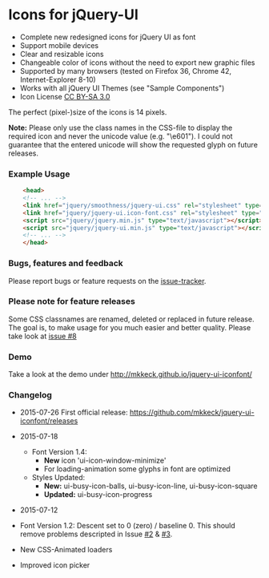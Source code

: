 # Icons for jQuery-UI #
* Complete new redesigned icons for jQuery UI as font
* Support mobile devices
* Clear and resizable icons
* Changeable color of icons without the need to export new graphic files
* Supported by many browsers (tested on Firefox 36, Chrome 42, Internet-Explorer 8-10)
* Works with all jQuery UI Themes (see "Sample Components")
* Icon License [CC BY-SA 3.0](https://creativecommons.org/licenses/by-sa/3.0/)

The perfect (pixel-)size of the icons is 14 pixels.


**Note:**
Please only use the class names in the CSS-file to display the required icon and never the unicode value (e.g. "\e601"). I could not guarantee that the entered unicode will show the requested glyph on future releases.

### Example Usage ###
```html
    <head>
    <!-- ... -->
    <link href="jquery/smoothness/jquery-ui.css" rel="stylesheet" type="text/css" />
    <link href="jquery/jquery-ui.icon-font.css" rel="stylesheet" type="text/css" />
    <script src="jquery/jquery.min.js" type="text/javascript"></script>  
    <script src="jquery/jquery-ui.min.js" type="text/javascript"></script>
    <!-- ... -->
    </head>
```

### Bugs, features and feedback ###
Please report bugs or feature requests on the [issue-tracker](https://github.com/mkkeck/jquery-ui-iconfont/issues).

### Please note for feature releases ###
Some CSS classnames are renamed, deleted or replaced in future release.
The goal is, to make usage for you much easier and better quality.
Please take look at [issue #8](https://github.com/mkkeck/jquery-ui-iconfont/issues/8)
  
  
### Demo ###
Take a look at the demo under http://mkkeck.github.io/jquery-ui-iconfont/ 
  
  
### Changelog ###
* 2015-07-26
  First official release: 
  https://github.com/mkkeck/jquery-ui-iconfont/releases


* 2015-07-18
  * Font Version 1.4:
    * **New** icon 'ui-icon-window-minimize'
    * For loading-animation some glyphs in font are optimized
  * Styles Updated:
    * **New:**
      ui-busy-icon-balls,
      ui-busy-icon-line,
      ui-busy-icon-square
    * **Updated:**
      ui-busy-icon-progress
  
* 2015-07-12 
 * Font Version 1.2: 
   Descent set to 0 (zero) / baseline 0. 
   This should remove problems descripted in Issue [#2](https://github.com/mkkeck/jquery-ui-iconfont/issues/2) & [#3](https://github.com/mkkeck/jquery-ui-iconfont/issues/3). 
 * New CSS-Animated loaders 
 * Improved icon picker 


